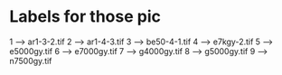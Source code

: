 # Labels for those pic

1 --> ar1-3-2.tif
2 --> ar1-4-3.tif
3 --> be50-4-1.tif
4 --> e7kgy-2.tif
5 --> e5000gy.tif
6 --> e7000gy.tif
7 --> g4000gy.tif
8 --> g5000gy.tif
9 --> n7500gy.tif
